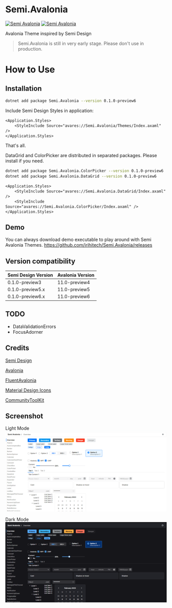 # Semi.Avalonia

[![Semi Avalonia](https://img.shields.io/nuget/v/Semi.Avalonia.svg?color=red&style=flat-square)](https://www.nuget.org/packages/Semi.Avalonia/)
[![Semi Avalonia](https://img.shields.io/nuget/dt/Semi.Avalonia.svg?style=flat-square)](https://www.nuget.org/packages/Semi.Avalonia/)

Avalonia Theme inspired by Semi Design

> Semi.Avalonia is still in very early stage. Please don't use in production.

# How to Use

## Installation
```bash
dotnet add package Semi.Avalonia --version 0.1.0-preview6
```
Include Semi Design Styles in application:

```xaml
<Application.Styles>
    <StyleInclude Source="avares://Semi.Avalonia/Themes/Index.axaml" />
</Application.Styles>
```

That's all. 

DataGrid and ColorPicker are distributed in separated packages. Please install if you need. 
```bash
dotnet add package Semi.Avalonia.ColorPicker --version 0.1.0-preview6
dotnet add package Semi.Avalonia.DataGrid --version 0.1.0-preview6
```
```xaml
<Application.Styles>
    <StyleInclude Source="avares://Semi.Avalonia.DataGrid/Index.axaml" />
    <StyleInclude Source="avares://Semi.Avalonia.ColorPicker/Index.axaml" />
</Application.Styles>
```

## Demo

You can always download demo executable to play around with Semi Avalonia Themes.
https://github.com/irihitech/Semi.Avalonia/releases

## Version compatibility

| Semi Design Version | Avalonia Version |
|:--------------------|:-----------------|
| 0.1.0-preview3      | 11.0-preview4    |
| 0.1.0-preview5.x    | 11.0-preview5    |
| 0.1.0-preview6.x    | 11.0-preview6    |

## TODO
* DataValidationErrors
* FocusAdorner

## Credits

[Semi Design](https://semi.design/)

[Avalonia](https://github.com/AvaloniaUI/Avalonia)

[FluentAvalonia](https://github.com/amwx/FluentAvalonia)

[Material Design Icons](https://pictogrammers.com/library/mdi/)

[CommunityToolKit](https://github.com/CommunityToolkit/dotnet)

## Screenshot

Light Mode
![Light](./docs/Light.png)

Dark Mode
![Dark](./docs/Dark.png)